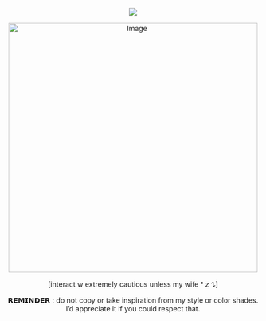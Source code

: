  <div align="center">
  
![](https://komarev.com/ghpvc/?username=D0NQUlX0TE&color=b66586&base=1000&label=donqui)

 <img width="500" height="500" alt="Image" src="https://github.com/user-attachments/assets/ffd37b61-25f2-409b-80e6-be35c3535053" />
 
 [interact w extremely cautious unless my wife ᶻ 𝗓 𐰁]

 𝗥𝗘𝗠𝗜𝗡𝗗𝗘𝗥 : do not copy or take inspiration from my style or color shades. I’d appreciate it if you could respect that.
